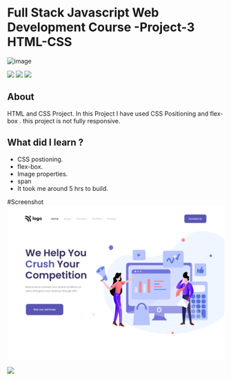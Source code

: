 # Full Stack Javascript Web Development Course -Project-3 HTML-CSS 
![image]( https://img.shields.io/badge/iNeuron-Fullstack%20Web%20Devlopment%20Course-orange)

![](https://img.shields.io/badge/HTML%20-CSS-orange) ![](https://img.shields.io/badge/Hitesh%20Chaudhary%20-Learn%20Code%20Online-orange) ![](https://img.shields.io/badge/Project%20-03-orange)


## About
HTML and CSS Project. In this Project I have used CSS Positioning and  flex-box . this project is not fully responsive.
## What did I learn ?

-    CSS postioning.
-    flex-box.
-    Image properties.
-    span
-    It took me around 5 hrs to build.

#Screenshot
![image](./4.png)

[<img src=https://img.shields.io/badge/-Projecy%20LiveLink-blue>](https://htmlcss-project-3.netlify.app/)
